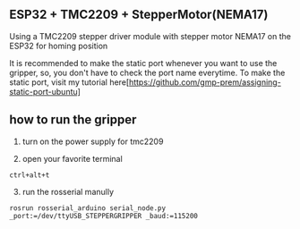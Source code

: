 ## ESP32 + TMC2209 + StepperMotor(NEMA17)
Using a TMC2209 stepper driver module with stepper motor NEMA17 on the ESP32 for homing position

It is recommended to make the static port whenever you want to use the gripper, so, you don't have to check the port name everytime. To make the static port, visit my tutorial here[https://github.com/gmp-prem/assigning-static-port-ubuntu]

## how to run the gripper

1. turn on the power supply for tmc2209

2. open your favorite terminal
```
ctrl+alt+t
```
3. run the rosserial manully
```
rosrun rosserial_arduino serial_node.py _port:=/dev/ttyUSB_STEPPERGRIPPER _baud:=115200
```
